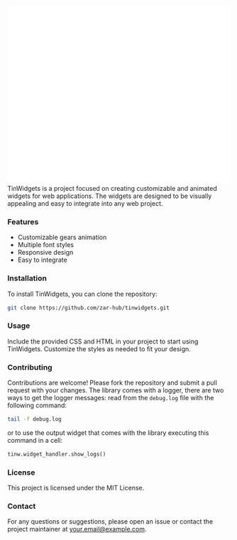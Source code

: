 <div align="center">
		<img src="media/header.svg" width="800" height="400">
</div>
TinWidgets is a project focused on creating customizable and animated widgets for web applications. The widgets are designed to be visually appealing and easy to integrate into any web project.

### Features

- Customizable gears animation
- Multiple font styles
- Responsive design
- Easy to integrate

### Installation

To install TinWidgets, you can clone the repository:

```bash
git clone https://github.com/zar-hub/tinwidgets.git
```

### Usage

Include the provided CSS and HTML in your project to start using TinWidgets. Customize the styles as needed to fit your design.

### Contributing

Contributions are welcome! Please fork the repository and submit a pull request with your changes.
The library comes with a logger, there are two ways to get the logger messages:
read from the ```debug.log``` file with the following command:
```bash
tail -f debug.log
```
or to use the output widget that comes with the library executing this command in a cell:
```python
tinw.widget_handler.show_logs()
```


### License

This project is licensed under the MIT License.

### Contact

For any questions or suggestions, please open an issue or contact the project maintainer at your.email@example.com.



